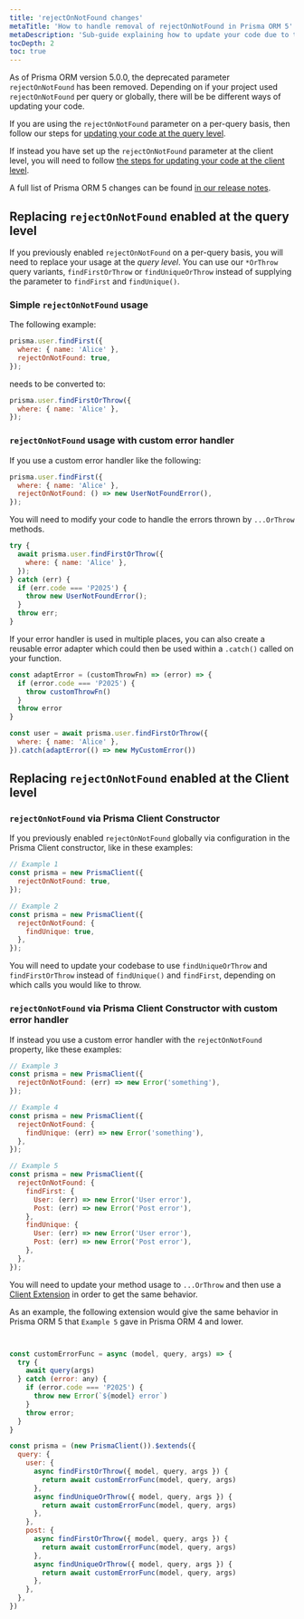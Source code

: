```yaml
---
title: 'rejectOnNotFound changes'
metaTitle: 'How to handle removal of rejectOnNotFound in Prisma ORM 5'
metaDescription: 'Sub-guide explaining how to update your code due to the removal of rejectOnNotFound in Prisma ORM 5'
tocDepth: 2
toc: true
---
```


<!-- TopBlock -->

As of Prisma ORM version 5.0.0, the deprecated parameter `rejectOnNotFound` has been removed. Depending on if your project used `rejectOnNotFound` per query or globally, there will be be different ways of updating your code.

If you are using the `rejectOnNotFound` parameter on a per-query basis, then follow our steps for [updating your code at the query level](#replacing-rejectonnotfound-enabled-at-the-query-level).

If instead you have set up the `rejectOnNotFound` parameter at the client level, you will need to follow [the steps for updating your code at the client level](#replacing-rejectonnotfound-enabled-at-the-client-level).

A full list of Prisma ORM 5 changes can be found [in our release notes](https://github.com/prisma/prisma/releases/tag/5.0.0).

## Replacing `rejectOnNotFound` enabled at the query level

If you previously enabled `rejectOnNotFound` on a per-query basis, you will need to replace your usage at the _query level_. You can use our `*OrThrow` query variants, `findFirstOrThrow` or `findUniqueOrThrow` instead of supplying the parameter to `findFirst` and `findUnique()`.

### Simple `rejectOnNotFound` usage

The following example:

```js
prisma.user.findFirst({
  where: { name: 'Alice' },
  rejectOnNotFound: true,
});
```

needs to be converted to:

```js
prisma.user.findFirstOrThrow({
  where: { name: 'Alice' },
});
```

### `rejectOnNotFound` usage with custom error handler

If you use a custom error handler like the following:

```js
prisma.user.findFirst({
  where: { name: 'Alice' },
  rejectOnNotFound: () => new UserNotFoundError(),
});
```

You will need to modify your code to handle the errors thrown by `...OrThrow` methods.

```js
try {
  await prisma.user.findFirstOrThrow({
    where: { name: 'Alice' },
  });
} catch (err) {
  if (err.code === 'P2025') {
    throw new UserNotFoundError();
  }
  throw err;
}
```

If your error handler is used in multiple places, you can also create a reusable error adapter which could then be used within a `.catch()` called on your function.

```js
const adaptError = (customThrowFn) => (error) => {
  if (error.code === 'P2025') {
    throw customThrowFn()
  }
  throw error
}

const user = await prisma.user.findFirstOrThrow({
  where: { name: 'Alice' },
}).catch(adaptError(() => new MyCustomError())
```

## Replacing `rejectOnNotFound` enabled at the Client level

### `rejectOnNotFound` via Prisma Client Constructor

If you previously enabled `rejectOnNotFound` globally via configuration in the Prisma Client constructor, like in these examples:

```js
// Example 1
const prisma = new PrismaClient({
  rejectOnNotFound: true,
});

// Example 2
const prisma = new PrismaClient({
  rejectOnNotFound: {
    findUnique: true,
  },
});
```

You will need to update your codebase to use `findUniqueOrThrow` and `findFirstOrThrow` instead of `findUnique()` and `findFirst`, depending on which calls you would like to throw.

### `rejectOnNotFound` via Prisma Client Constructor with custom error handler

If instead you use a custom error handler with the `rejectOnNotFound` property, like these examples:

```js
// Example 3
const prisma = new PrismaClient({
  rejectOnNotFound: (err) => new Error('something'),
});

// Example 4
const prisma = new PrismaClient({
  rejectOnNotFound: {
    findUnique: (err) => new Error('something'),
  },
});

// Example 5
const prisma = new PrismaClient({
  rejectOnNotFound: {
    findFirst: {
      User: (err) => new Error('User error'),
      Post: (err) => new Error('Post error'),
    },
    findUnique: {
      User: (err) => new Error('User error'),
      Post: (err) => new Error('Post error'),
    },
  },
});
```

You will need to update your method usage to `...OrThrow` and then use a [Client Extension](/orm/prisma-client/client-extensions) in order to get the same behavior.

As an example, the following extension would give the same behavior in Prisma ORM 5 that `Example 5` gave in Prisma ORM 4 and lower.

```js


const customErrorFunc = async (model, query, args) => {
  try {
    await query(args)
  } catch (error: any) {
    if (error.code === 'P2025') {
      throw new Error(`${model} error`)
    }
    throw error;
  }
}

const prisma = (new PrismaClient()).$extends({
  query: {
    user: {
      async findFirstOrThrow({ model, query, args }) {
        return await customErrorFunc(model, query, args)
      },
      async findUniqueOrThrow({ model, query, args }) {
        return await customErrorFunc(model, query, args)
      },
    },
    post: {
      async findFirstOrThrow({ model, query, args }) {
        return await customErrorFunc(model, query, args)
      },
      async findUniqueOrThrow({ model, query, args }) {
        return await customErrorFunc(model, query, args)
      },
    },
  },
})
```
